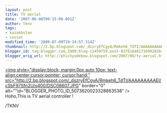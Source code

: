 ```yaml
---
layout: post
title: TV aerial
date: '2007-06-08T09:15:00.001Z'
author: tknv
tags:
- kazakhstan
- soviet
modified_time: '2009-07-09T19:24:57.314Z'
thumbnail: http://2.bp.blogspot.com/_dszryEfCgyA/Rmkeh6_TdTI/AAAAAAAAAEI/cSbF97Sfn2U/s72-c/DSC08607.JPG
blogger_id: tag:blogger.com,1999:blog-11459759.post-8276164817169928164
blogger_orig_url: http://phichyudebow.blogspot.com/2007/06/tv-aerial.html
---
```


<a href="http://2.bp.blogspot.com/_dszryEfCgyA/Rmkeh6_TdTI/AAAAAAAAAEI/cSbF97Sfn2U/s1600-h/DSC08607.JPG"><img style="display:block; margin:0px auto 10px; text-align:center;cursor:pointer; cursor:hand;" src="http://2.bp.blogspot.com/_dszryEfCgyA/Rmkeh6_TdTI/AAAAAAAAAEI/cSbF97Sfn2U/s400/DSC08607.JPG" border="0" alt=""id="BLOGGER_PHOTO_ID_5073620023328863538" /></a><br />Hoho,This is TV aerial controller !<div class="blogger-post-footer">/TKNV</div>